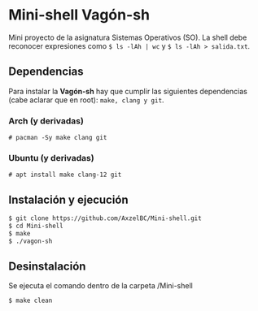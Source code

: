 # Mini-shell **Vagón-sh**
Mini proyecto de  la asignatura Sistemas Operativos (SO). La shell debe reconocer expresiones como `$ ls -lAh | wc` y `$ ls -lAh > salida.txt`.

## Dependencias
Para instalar la **Vagón-sh** hay que cumplir las siguientes dependencias (cabe aclarar que en root): `make, clang y git`.

### Arch (y derivadas)
`# pacman -Sy make clang git`

### Ubuntu (y derivadas)
`# apt install make clang-12 git`

## Instalación y ejecución
~~~sh
$ git clone https://github.com/AxzelBC/Mini-shell.git
$ cd Mini-shell
$ make
$ ./vagon-sh
~~~

## Desinstalación
Se ejecuta el comando dentro de la carpeta /Mini-shell

~~~sh
$ make clean
~~~
